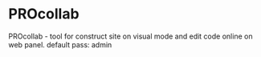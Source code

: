 # PROcollab
PROcollab - tool for construct site on visual mode and edit code online on web panel. default pass: admin
